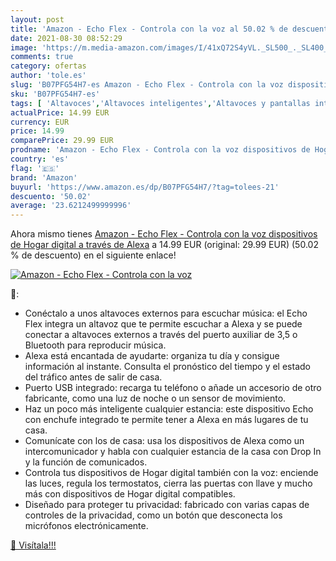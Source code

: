 ```yaml
---
layout: post
title: 'Amazon - Echo Flex - Controla con la voz al 50.02 % de descuento'
date: 2021-08-30 08:52:29
image: 'https://m.media-amazon.com/images/I/41xQ72S4yVL._SL500_._SL400_.jpg'
comments: true
category: ofertas
author: 'tole.es'
slug: 'B07PFG54H7-es Amazon - Echo Flex - Controla con la voz dispositivos de...'
sku: 'B07PFG54H7-es'
tags: [ 'Altavoces','Altavoces inteligentes','Altavoces y pantallas inteligentes Echo','Bricolaje y herramientas','Dispositivos Amazon','Dispositivos Amazon y Accesorios','Electrónica','Enchufes y accesorios','Equipos de audio y Hi-Fi','Instalación eléctrica','alexa','amazon', ]
actualPrice: 14.99 EUR
currency: EUR
price: 14.99
comparePrice: 29.99 EUR
prodname: 'Amazon - Echo Flex - Controla con la voz dispositivos de Hogar digital a través de Alexa'
country: 'es'
flag: '🇪🇸'
brand: 'Amazon'
buyurl: 'https://www.amazon.es/dp/B07PFG54H7/?tag=tolees-21'
descuento: '50.02'
average: '23.6212499999996'
---
```


Ahora mismo tienes [Amazon - Echo Flex - Controla con la voz dispositivos de Hogar digital a través de Alexa](https://www.amazon.es/dp/B07PFG54H7/?tag=tolees-21) a 14.99 EUR (original: 29.99 EUR) (50.02 %  de descuento) en el siguiente enlace!

[![Amazon - Echo Flex - Controla con la voz](https://m.media-amazon.com/images/I/41xQ72S4yVL._SL500_._SL400_.jpg)](https://www.amazon.es/dp/B07PFG54H7/?tag=tolees-21)

🔎:

- Conéctalo a unos altavoces externos para escuchar música: el Echo Flex integra un altavoz que te permite escuchar a Alexa y se puede conectar a altavoces externos a través del puerto auxiliar de 3,5 o Bluetooth para reproducir música.
- Alexa está encantada de ayudarte: organiza tu día y consigue información al instante. Consulta el pronóstico del tiempo y el estado del tráfico antes de salir de casa.
- Puerto USB integrado: recarga tu teléfono o añade un accesorio de otro fabricante, como una luz de noche o un sensor de movimiento.
- Haz un poco más inteligente cualquier estancia: este dispositivo Echo con enchufe integrado te permite tener a Alexa en más lugares de tu casa.
- Comunícate con los de casa: usa los dispositivos de Alexa como un intercomunicador y habla con cualquier estancia de la casa con Drop In y la función de comunicados.
- Controla tus dispositivos de Hogar digital también con la voz: enciende las luces, regula los termostatos, cierra las puertas con llave y mucho más con dispositivos de Hogar digital compatibles.
- Diseñado para proteger tu privacidad: fabricado con varias capas de controles de la privacidad, como un botón que desconecta los micrófonos electrónicamente.

[🛒 Visítala!!!](https://www.amazon.es/dp/B07PFG54H7/?tag=tolees-21)
